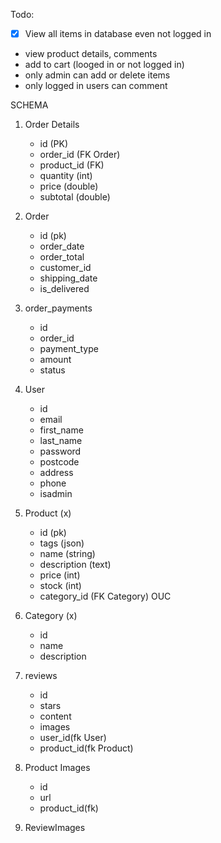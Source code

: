 Todo:

- [x] View all items in database even not logged in
- view product details, comments
- add to cart (looged in or not logged in)
- only admin can add or delete items
- only logged in users can comment


SCHEMA

1. Order Details
    - id (PK)
    - order_id (FK Order) 
    - product_id (FK) 
    - quantity (int)  
    - price (double) 
    - subtotal (double) 
    
2. Order
    - id (pk)
    - order_date
    - order_total
    - customer_id
    - shipping_date
    - is_delivered

3. order_payments
    - id
    - order_id
    - payment_type
    - amount
    - status

4. User
    - id
    - email
    - first_name
    - last_name
    - password
    - postcode
    - address
    - phone
    - isadmin

5. Product (x)
    - id (pk)
    - tags (json)
    - name (string)
    - description (text)
    - price (int)
    - stock (int)
    - category_id (FK Category) OUC

6. Category (x)
    - id 
    - name
    - description

7. reviews
    - id
    - stars
    - content
    - images
    - user_id(fk User)
    - product_id(fk Product)

8. Product Images
    - id
    - url
    - product_id(fk)
    
9. ReviewImages